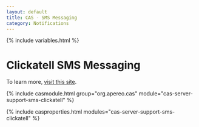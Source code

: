 ```yaml
---
layout: default
title: CAS - SMS Messaging
category: Notifications
---
```


{% include variables.html %}

# Clickatell SMS Messaging

To learn more, [visit this site](http://www.clickatell.com/).

{% include casmodule.html group="org.apereo.cas" module="cas-server-support-sms-clickatell" %}

{% include casproperties.html modules="cas-server-support-sms-clickatell" %}
